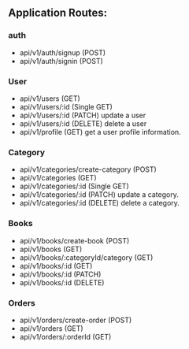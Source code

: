 ## Application Routes:

### auth

- api/v1/auth/signup (POST)
- api/v1/auth/signin (POST)

### User

- api/v1/users (GET)
- api/v1/users/:id (Single GET)
- api/v1/users/:id (PATCH) update a user
- api/v1/users/:id (DELETE) delete a user
- api/v1/profile (GET) get a user profile information.

### Category

- api/v1/categories/create-category (POST)
- api/v1/categories (GET)
- api/v1/categories/:id (Single GET)
- api/v1/categories/:id (PATCH) update a category.
- api/v1/categories/:id (DELETE) delete a category.

### Books

- api/v1/books/create-book (POST)
- api/v1/books (GET)
- api/v1/books/:categoryId/category (GET)
- api/v1/books/:id (GET)
- api/v1/books/:id (PATCH)
- api/v1/books/:id (DELETE)

### Orders

- api/v1/orders/create-order (POST)
- api/v1/orders (GET)
- api/v1/orders/:orderId (GET)
